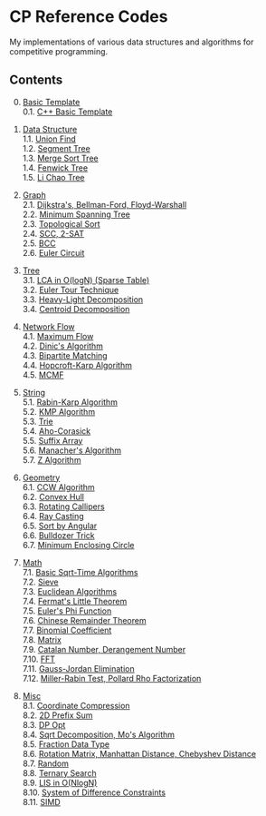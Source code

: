 # CP Reference Codes
My implementations of various data structures and algorithms for competitive programming.

## Contents
0. [Basic Template](https://github.com/manoflearning/cp-reference-codes/tree/master/0-basic-template) <br>
0.1. [C++ Basic Template](https://github.com/manoflearning/cp-reference-codes/blob/master/0-basic-template/cpp_basic_template.cpp) <br>
1. [Data Structure](https://github.com/manoflearning/cp-reference-codes/tree/master/1-data-structure) <br>
1.1. [Union Find](https://github.com/manoflearning/cp-reference-codes/blob/master/1-data-structure/union_find.cpp) <br>
1.2. [Segment Tree](https://github.com/manoflearning/cp-reference-codes/tree/master/1-data-structure/segment_tree.cpp) <br>
1.3. [Merge Sort Tree](https://github.com/manoflearning/cp-reference-codes/tree/master/1-data-structure/merge_sort_tree.cpp) <br>
1.4. [Fenwick Tree](https://github.com/manoflearning/cp-reference-codes/tree/master/1-data-structure/fenwick_tree.cpp) <br>
1.5. [Li Chao Tree](https://github.com/manoflearning/cp-reference-codes/tree/master/1-data-structure/li_chao_tree.cpp) <br>
2. [Graph](https://github.com/manoflearning/cp-reference-codes/tree/master/2-graph) <br>
2.1. [Dijkstra's, Bellman-Ford, Floyd-Warshall](https://github.com/manoflearning/cp-reference-codes/blob/master/2-graph/dijkstra_bellman_ford_floyd_warshall.cpp) <br>
2.2. [Minimum Spanning Tree](https://github.com/manoflearning/cp-reference-codes/blob/master/2-graph/minimum_spanning_tree.cpp) <br>
2.3. [Topological Sort](https://github.com/manoflearning/cp-reference-codes/tree/master/2-graph/topological_sort.cpp) <br>
2.4. [SCC, 2-SAT](https://github.com/manoflearning/cp-reference-codes/tree/master/2-graph/scc_2_sat.cpp) <br>
2.5. [BCC](https://github.com/manoflearning/cp-reference-codes/blob/master/2-graph/bcc.cpp) <br>
2.6. [Euler Circuit](https://github.com/manoflearning/cp-reference-codes/blob/master/2-graph/euler_circuit.cpp) <br>
3. [Tree](https://github.com/manoflearning/cp-reference-codes/tree/master/3-tree) <br>
3.1. [LCA in O(logN) (Sparse Table)](https://github.com/manoflearning/cp-reference-codes/blob/master/3-tree/lca_in_o_logn_sparse_table.cpp) <br>
3.2. [Euler Tour Technique](https://github.com/manoflearning/cp-reference-codes/tree/master/3-tree/euler_tour_technique.cpp) <br>
3.3. [Heavy-Light Decomposition](https://github.com/manoflearning/cp-reference-codes/tree/master/3-tree/heavy_light_decomposition.cpp) <br>
3.4. [Centroid Decomposition](https://github.com/manoflearning/cp-reference-codes/blob/master/3-tree/centroid_decomposition.cpp) <br>
4. [Network Flow](https://github.com/manoflearning/cp-reference-codes/tree/master/4-network-flow) <br>
4.1. [Maximum Flow](https://github.com/manoflearning/cp-reference-codes/tree/master/4-network-flow/maximum_flow.cpp) <br>
4.2. [Dinic's Algorithm](https://github.com/manoflearning/cp-reference-codes/blob/master/4-network-flow/dinics_algorithm.cpp) <br>
4.3. [Bipartite Matching](https://github.com/manoflearning/cp-reference-codes/blob/master/4-network-flow/bipartite_matching.cpp) <br>
4.4. [Hopcroft-Karp Algorithm](https://github.com/manoflearning/cp-reference-codes/blob/master/4-network-flow/hopcroft_karp_algorithm.cpp) <br>
4.5. [MCMF](https://github.com/manoflearning/cp-reference-codes/blob/master/4-network-flow/mcmf.cpp) <br>
5. [String](https://github.com/manoflearning/cp-reference-codes/tree/master/5-string) <br>
5.1. [Rabin-Karp Algorithm](https://github.com/manoflearning/cp-reference-codes/tree/master/5-string/rabin_karp_algorithm.cpp) <br>
5.2. [KMP Algorithm](https://github.com/manoflearning/cp-reference-codes/blob/master/5-string/kmp_algorithm.cpp) <br>
5.3. [Trie](https://github.com/manoflearning/cp-reference-codes/tree/master/5-string/trie.cpp) <br>
5.4. [Aho-Corasick](https://github.com/manoflearning/cp-reference-codes/blob/master/5-string/aho_corasick.cpp) <br>
5.5. [Suffix Array](https://github.com/manoflearning/cp-reference-codes/blob/master/5-string/suffix_array.cpp) <br>
5.6. [Manacher's Algorithm](https://github.com/manoflearning/cp-reference-codes/blob/master/5-string/manachers_algorithm.cpp) <br>
5.7. [Z Algorithm](https://github.com/manoflearning/cp-reference-codes/blob/master/5-string/z_algorithm.cpp) <br>
6. [Geometry](https://github.com/manoflearning/cp-reference-codes/tree/master/6-geometry) <br>
6.1. [CCW Algorithm](https://github.com/manoflearning/cp-reference-codes/blob/master/6-geometry/ccw_algorithm.cpp) <br>
6.2. [Convex Hull](https://github.com/manoflearning/cp-reference-codes/tree/master/6-geometry/convex_hull.cpp) <br>
6.3. [Rotating Callipers](https://github.com/manoflearning/cp-reference-codes/blob/master/6-geometry/rotating_callipers.cpp) <br>
6.4. [Ray Casting](https://github.com/manoflearning/cp-reference-codes/blob/master/6-geometry/ray_casting.cpp) <br>
6.5. [Sort by Angular](https://github.com/manoflearning/cp-reference-codes/blob/master/6-geometry/sort_by_angular.cpp) <br>
6.6. [Bulldozer Trick](https://github.com/manoflearning/cp-reference-codes/blob/master/6-geometry/bulldozer_trick.cpp) <br>
6.7. [Minimum Enclosing Circle](https://github.com/manoflearning/cp-reference-codes/blob/master/6-geometry/minimum_enclosing_circle.cpp) <br>
7. [Math](https://github.com/manoflearning/cp-reference-codes/tree/master/7-math) <br>
7.1. [Basic Sqrt-Time Algorithms](https://github.com/manoflearning/cp-reference-codes/tree/master/7-math/basic_sqrt_time_algorithms.cpp) <br>
7.2. [Sieve](https://github.com/manoflearning/cp-reference-codes/blob/master/7-math/sieve.cpp) <br>
7.3. [Euclidean Algorithms](https://github.com/manoflearning/cp-reference-codes/blob/master/7-math/euclidean_algorithms.cpp) <br>
7.4. [Fermat's Little Theorem](https://github.com/manoflearning/cp-reference-codes/blob/master/7-math/fermats_little_theorem.cpp) <br>
7.5. [Euler's Phi Function](https://github.com/manoflearning/cp-reference-codes/blob/master/7-math/eulers_phi_function.cpp) <br>
7.6. [Chinese Remainder Theorem](https://github.com/manoflearning/cp-reference-codes/blob/master/7-math/chinese_remainder_theorem.cpp) <br>
7.7. [Binomial Coefficient](https://github.com/manoflearning/cp-reference-codes/blob/master/7-math/binomial_coefficient.cpp) <br>
7.8. [Matrix](https://github.com/manoflearning/cp-reference-codes/blob/master/7-math/matrix.cpp) <br>
7.9. [Catalan Number, Derangement Number](https://github.com/manoflearning/cp-reference-codes/blob/master/7-math/catalan_number_derangement_number.cpp) <br>
7.10. [FFT](https://github.com/manoflearning/cp-reference-codes/blob/master/7-math/fft.cpp) <br>
7.11. [Gauss-Jordan Elimination](https://github.com/manoflearning/cp-reference-codes/blob/master/7-math/gauss_jordan_elimination.cpp) <br>
7.12. [Miller-Rabin Test, Pollard Rho Factorization](https://github.com/manoflearning/cp-reference-codes/blob/master/7-math/miller_rabin_pollard_rho.cpp) <br>

8. [Misc](https://github.com/manoflearning/cp-reference-codes/tree/master/8-misc) <br>
8.1. [Coordinate Compression](https://github.com/manoflearning/cp-reference-codes/blob/master/8-misc/coordinate_compression.cpp) <br>
8.2. [2D Prefix Sum](https://github.com/manoflearning/cp-reference-codes/blob/master/8-misc/2d_prefix_sum.cpp) <br>
8.3. [DP Opt](https://github.com/manoflearning/cp-reference-codes/blob/master/8-misc/dp_opt.cpp) <br>
8.4. [Sqrt Decomposition, Mo's Algorithm](https://github.com/manoflearning/cp-reference-codes/blob/master/8-misc/sqrt_decomposition_mos_algorithm.cpp) <br>
8.5. [Fraction Data Type](https://github.com/manoflearning/cp-reference-codes/blob/master/8-misc/fraction_data_type.cpp) <br>
8.6. [Rotation Matrix, Manhattan Distance, Chebyshev Distance](https://github.com/manoflearning/cp-reference-codes/blob/master/8-misc/rotation_matrix_manhattan_distance_chebyshev_distance.txt) <br>
8.7. [Random](https://github.com/manoflearning/cp-reference-codes/blob/master/8-misc/random.cpp) <br>
8.8. [Ternary Search](https://github.com/manoflearning/cp-reference-codes/blob/master/8-misc/ternary_search.cpp) <br>
8.9. [LIS in O(NlogN)](https://github.com/manoflearning/cp-reference-codes/tree/master/8-misc/lis_in_o_nlogn.cpp) <br>
8.10. [System of Difference Constraints](https://github.com/manoflearning/cp-reference-codes/blob/master/8-misc/system_of_difference_constraints.cpp) <br>
8.11. [SIMD](https://github.com/manoflearning/cp-reference-codes/blob/master/8-misc/simd.cpp) <br>
